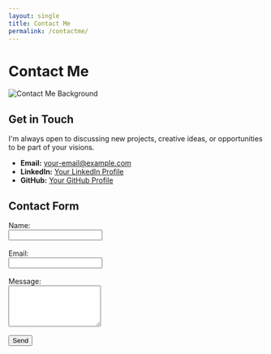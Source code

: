 ```yaml
---
layout: single
title: Contact Me
permalink: /contactme/
---
```


# Contact Me

![Contact Me Background](assets/images/contact-background.jpg)

## Get in Touch

I'm always open to discussing new projects, creative ideas, or opportunities to be part of your visions.

- **Email:** [your-email@example.com](mailto:your-email@example.com)
- **LinkedIn:** [Your LinkedIn Profile](https://linkedin.com/in/yourusername)
- **GitHub:** [Your GitHub Profile](https://github.com/ishwar75)

## Contact Form

<!-- Optional: Integrate a contact form using a service like Formspree or Netlify Forms -->

<form action="https://formspree.io/f/your-form-id" method="POST">
  <label for="name">Name:</label><br>
  <input type="text" id="name" name="name" required><br><br>
  <label for="email">Email:</label><br>
  <input type="email" id="email" name="_replyto" required><br><br>
  <label for="message">Message:</label><br>
  <textarea id="message" name="message" rows="5" required></textarea><br><br>
  <button type="submit">Send</button>
</form>

<!-- Replace the form action with your own Formspree or Netlify form URL -->
